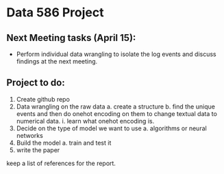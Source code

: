 # Data 586 Project

## Next Meeting tasks (April 15):
- Perform individual data wrangling to isolate the log events and discuss findings at the next meeting. 

## Project to do:

1. Create github repo
2. Data wrangling on the raw data
	a. create a structure
	b. find the unique events and then do onehot encoding on them to change textual data to numerical data. 
		i. learn what onehot encoding is. 
3. Decide on the type of model we want to use
	a. algorithms or neural networks
4. Build the model
	a. train and test it
5. write the paper 

keep a list of references for the report.

